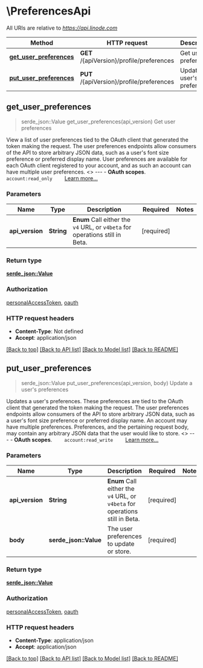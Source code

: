 # \PreferencesApi

All URIs are relative to *https://api.linode.com*

Method | HTTP request | Description
------------- | ------------- | -------------
[**get_user_preferences**](PreferencesApi.md#get_user_preferences) | **GET** /{apiVersion}/profile/preferences | Get user preferences
[**put_user_preferences**](PreferencesApi.md#put_user_preferences) | **PUT** /{apiVersion}/profile/preferences | Update a user's preferences



## get_user_preferences

> serde_json::Value get_user_preferences(api_version)
Get user preferences

View a list of user preferences tied to the OAuth client that generated the token making the request. The user preferences endpoints allow consumers of the API to store arbitrary JSON data, such as a user's font size preference or preferred display name. User preferences are available for each OAuth client registered to your account, and as such an account can have multiple user preferences.   <<LB>>  ---   - __OAuth scopes__.      ```     account:read_only     ```      [Learn more...](https://techdocs.akamai.com/linode-api/reference/get-started#oauth)

### Parameters


Name | Type | Description  | Required | Notes
------------- | ------------- | ------------- | ------------- | -------------
**api_version** | **String** | __Enum__ Call either the `v4` URL, or `v4beta` for operations still in Beta. | [required] |

### Return type

[**serde_json::Value**](serde_json::Value.md)

### Authorization

[personalAccessToken](../README.md#personalAccessToken), [oauth](../README.md#oauth)

### HTTP request headers

- **Content-Type**: Not defined
- **Accept**: application/json

[[Back to top]](#) [[Back to API list]](../README.md#documentation-for-api-endpoints) [[Back to Model list]](../README.md#documentation-for-models) [[Back to README]](../README.md)


## put_user_preferences

> serde_json::Value put_user_preferences(api_version, body)
Update a user's preferences

Updates a user's preferences. These preferences are tied to the OAuth client that generated the token making the request. The user preferences endpoints allow consumers of the API to store arbitrary JSON data, such as a user's font size preference or preferred display name. An account may have multiple preferences. Preferences, and the pertaining request body, may contain any arbitrary JSON data that the user would like to store.   <<LB>>  ---   - __OAuth scopes__.      ```     account:read_write     ```      [Learn more...](https://techdocs.akamai.com/linode-api/reference/get-started#oauth)

### Parameters


Name | Type | Description  | Required | Notes
------------- | ------------- | ------------- | ------------- | -------------
**api_version** | **String** | __Enum__ Call either the `v4` URL, or `v4beta` for operations still in Beta. | [required] |
**body** | **serde_json::Value** | The user preferences to update or store. | [required] |

### Return type

[**serde_json::Value**](serde_json::Value.md)

### Authorization

[personalAccessToken](../README.md#personalAccessToken), [oauth](../README.md#oauth)

### HTTP request headers

- **Content-Type**: application/json
- **Accept**: application/json

[[Back to top]](#) [[Back to API list]](../README.md#documentation-for-api-endpoints) [[Back to Model list]](../README.md#documentation-for-models) [[Back to README]](../README.md)

